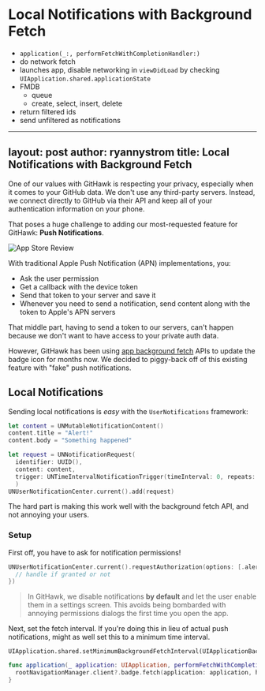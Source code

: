 # Local Notifications with Background Fetch

* `application(_:, performFetchWithCompletionHandler:)`
* do network fetch
* launches app, disable networking in `viewDidLoad` by checking `UIApplication.shared.applicationState` 
* FMDB
  - queue
  - create, select, insert, delete
* return filtered ids
* send unfiltered as notifications

---
layout: post
author: ryannystrom
title: Local Notifications with Background Fetch
---

One of our values with GitHawk is respecting your privacy, especially when it comes to your GitHub data. We don't use any third-party servers. Instead, we connect directly to GitHub via their API and keep all of your authentication information on your phone.

That poses a huge challenge to adding our most-requested feature for GitHawk: **Push Notifications**.

![App Store Review](https://user-images.githubusercontent.com/739696/46262026-927df900-c4c9-11e8-9d15-7c65825f1ddf.jpg)

With traditional Apple Push Notification (APN) implementations, you:

- Ask the user permission
- Get a callback with the device token
- Send that token to your server and save it
- Whenever you need to send a notification, send content along with the token to Apple's APN servers

That middle part, having to send a token to our servers, can't happen because we don't want to have access to your private auth data.

However, GitHawk has been using [app background fetch](https://developer.apple.com/documentation/uikit/core_app/managing_your_app_s_life_cycle/preparing_your_app_to_run_in_the_background/updating_your_app_with_background_app_refresh) APIs to update the badge icon for months now. We decided to piggy-back off of this existing feature with "fake" push notifications.

## Local Notifications

Sending local notifications is _easy_ with the `UserNotifications` framework:

```swift
let content = UNMutableNotificationContent()
content.title = "Alert!"
content.body = "Something happened"

let request = UNNotificationRequest(
  identifier: UUID(),
  content: content,
  trigger: UNTimeIntervalNotificationTrigger(timeInterval: 0, repeats: false)
  )
UNUserNotificationCenter.current().add(request)
```

The hard part is making this work well with the background fetch API, and not annoying your users.

### Setup

First off, you have to ask for notification permissions!

```swift
UNUserNotificationCenter.current().requestAuthorization(options: [.alert], completionHandler: { (granted, _) in
  // handle if granted or not
})
```

> In GitHawk, we disable notifications **by default** and let the user enable them in a settings screen. This avoids being bombarded with annoying permissions dialogs the first time you open the app.

Next, set the fetch interval. If you're doing this in lieu of actual push notifications, might as well set this to a minimum time interval.

```
UIApplication.shared.setMinimumBackgroundFetchInterval(UIApplicationBackgroundFetchIntervalMinimum)
```


```swift
func application(_ application: UIApplication, performFetchWithCompletionHandler completionHandler: @escaping (UIBackgroundFetchResult) -> Void) {
  rootNavigationManager.client?.badge.fetch(application: application, handler: completionHandler)
}
```